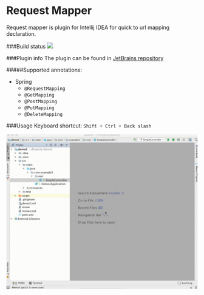 # Request Mapper
Request mapper is plugin for Intellij IDEA for quick to url mapping declaration.

###Build status
![](https://travis-ci.org/viartemev/requestmapper.svg?branch=master)

###Plugin info
The plugin can be found in [JetBrains repository](https://plugins.jetbrains.com/plugin/9550-request-mapper)</br>

#####Supported annotations:
+ Spring
    - ```@RequestMapping```
    - ```@GetMapping```
    - ```@PostMapping```
    - ```@PutMapping```
    - ```@DeleteMapping```

###Usage
Keyboard shortcut: ```Shift + Ctrl + Back slash```

![](art/requestmapper.gif)
